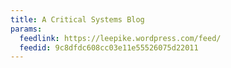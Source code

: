 ```yaml
---
title: A Critical Systems Blog
params:
  feedlink: https://leepike.wordpress.com/feed/
  feedid: 9c8dfdc608cc03e11e55526075d22011
---
```

